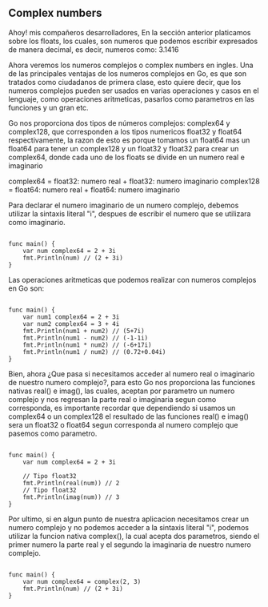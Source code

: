 ## **Complex numbers**

Ahoy! mis compañeros desarrolladores, En la sección anterior platicamos sobre los floats, los cuales, son numeros que podemos escribir expresados de manera decimal, es decir, numeros como: 3.1416

Ahora veremos los numeros complejos o complex numbers en ingles. Una de las principales ventajas de los numeros complejos en Go, es que son tratados como ciudadanos de primera clase, esto quiere decir, que los numeros complejos pueden ser usados en varias operaciones y casos en el lenguaje, como operaciones aritmeticas, pasarlos como parametros en las funciones y un gran etc.

Go nos proporciona dos tipos de números complejos: complex64 y complex128, que corresponden a los tipos numericos float32 y float64 respectivamente, la razon de esto es porque tomamos un float64 mas un float64 para tener un complex128 y un float32 y float32  para crear un complex64, donde cada uno de los floats se divide en un numero real e imaginario

complex64 = float32: numero real + float32: numero imaginario
complex128 = float64: numero real + float64: numero imaginario

Para declarar el numero imaginario de un numero complejo, debemos utilizar la sintaxis literal "i", despues de escribir el numero que se utilizara como imaginario.

```golang

func main() {
    var num complex64 = 2 + 3i
    fmt.Println(num) // (2 + 3i)
}
```

Las operaciones aritmeticas que podemos realizar con numeros complejos en Go son:

```golang

func main() {
    var num1 complex64 = 2 + 3i
    var num2 complex64 = 3 + 4i
    fmt.Println(num1 + num2) // (5+7i)
    fmt.Println(num1 - num2) // (-1-1i)
    fmt.Println(num1 * num2) // (-6+17i)
    fmt.Println(num1 / num2) // (0.72+0.04i)
}
```

Bien, ahora ¿Que pasa si necesitamos acceder al numero real o imaginario de nuestro numero complejo?, para esto Go nos proporciona las funciones nativas real() e imag(), las cuales, aceptan por parametro un numero complejo y nos regresan la parte real o imaginaria segun como corresponda, es importante recordar que dependiendo si usamos un complex64 o un complex128 el resultado de las funciones real() e imag() sera un float32 o float64 segun corresponda al numero complejo que pasemos como parametro.

```golang

func main() {
    var num complex64 = 2 + 3i

    // Tipo float32
    fmt.Println(real(num)) // 2
    // Tipo float32
    fmt.Println(imag(num)) // 3
}
```

Por ultimo, si en algun punto de nuestra aplicacion necesitamos crear un numero complejo y no podemos acceder a la sintaxis literal "i", podemos utilizar la funcion nativa complex(), la cual acepta dos parametros, siendo el primer numero la parte real y el segundo la imaginaria de nuestro numero complejo.


```golang

func main() {
    var num complex64 = complex(2, 3)
    fmt.Println(num) // (2 + 3i)
}
```